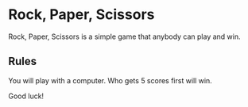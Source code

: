 # Rock, Paper, Scissors

Rock, Paper, Scissors is a simple game that anybody can play and win. 

## Rules
You will play with a computer. Who gets 5 scores first will win. 

Good luck!